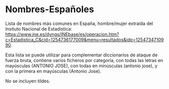 # Nombres-Españoles
Lista de nombres más comunes en España, hombre/mujer extraída del Insituto Nacional de Estadística: https://www.ine.es/dyngs/INEbase/es/operacion.htm?c=Estadistica_C&cid=1254736177009&menu=resultados&idp=1254734710990.

Esta lista se puede utilizar para complementar diccionarios de ataque de fuerza bruta, contiene varios ficheros por categoría, con todas las letras en mayúsculas (ANTONIO JOSE), con todas en minúsculas (antonio jose), y con la primera en mayúsculas (Antonio Jose).

No se incluyen tildes.
